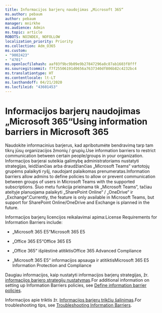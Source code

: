 ```yaml
---
title: Informacijos barjerų naudojimas „Microsoft 365“
ms.author: pebaum
author: pebaum
manager: mnirkhe
ms.audience: Admin
ms.topic: article
ROBOTS: NOINDEX, NOFOLLOW
localization_priority: Priority
ms.collection: Adm_O365
ms.custom:
- "9002423"
- "4701"
ms.openlocfilehash: aaf03f9bc9b09e9b27847296a8c87ab1603f8fff
ms.sourcegitcommit: f7f25506191d0656a7637340df806b82c4232bc4
ms.translationtype: HT
ms.contentlocale: lt-LT
ms.lasthandoff: 04/21/2020
ms.locfileid: "43601453"
---
```

# <a name="using-information-barriers-in-microsoft-365"></a><span data-ttu-id="a9667-102">Informacijos barjerų naudojimas „Microsoft 365“</span><span class="sxs-lookup"><span data-stu-id="a9667-102">Using information barriers in Microsoft 365</span></span>

<span data-ttu-id="a9667-103">Naudokite informacinius barjerus, kad apribotumėte bendravimą tarp tam tikrų jūsų organizacijos žmonių / grupių.</span><span class="sxs-lookup"><span data-stu-id="a9667-103">Use information barriers to restrict communication between certain people/groups in your organization.</span></span> <span data-ttu-id="a9667-104">Informacijos barjerai suteikia galimybę administratoriams nustatyti strategijas, leidžiančias arba draudžiančias „Microsoft Teams“ vartotojų grupėms palaikyti ryšį, naudojant palaikomas prenumeratas.</span><span class="sxs-lookup"><span data-stu-id="a9667-104">Information barriers allow admins to define policies to allow or prevent communication between groups of users in Microsoft Teams with the supported subscriptions.</span></span>  <span data-ttu-id="a9667-105">Šiuo metu funkcija prieinama tik „Microsoft Teams“, tačiau ateityje planuojama palaikyti „SharePoint Online“ / „OneDrive“ ir „Exchange“.</span><span class="sxs-lookup"><span data-stu-id="a9667-105">Currently, the feature is only available in Microsoft Teams, but support for SharePoint Online/OneDrive and Exchange is planned in the future.</span></span>

<span data-ttu-id="a9667-106">Informacijos barjerų licencijos reikalavimai apima:</span><span class="sxs-lookup"><span data-stu-id="a9667-106">License Requirements for Information Barriers include:</span></span>

- <span data-ttu-id="a9667-107">„Microsoft 365 E5“</span><span class="sxs-lookup"><span data-stu-id="a9667-107">Microsoft 365 E5</span></span>

- <span data-ttu-id="a9667-108">„Office 365 E5“</span><span class="sxs-lookup"><span data-stu-id="a9667-108">Office 365 E5</span></span>

- <span data-ttu-id="a9667-109">„Office 365“ išplėstinė atitiktis</span><span class="sxs-lookup"><span data-stu-id="a9667-109">Office 365 Advanced Compliance</span></span>

- <span data-ttu-id="a9667-110">„Microsoft 365 E5“ informacijos apsauga ir atitiktis</span><span class="sxs-lookup"><span data-stu-id="a9667-110">Microsoft 365 E5 Information Protection and Compliance</span></span>

<span data-ttu-id="a9667-111">Daugiau informacijos, kaip nustatyti informacijos barjerų strategijas, žr. [ informacijos barjero strategijų nustatymas](https://docs.microsoft.com/microsoft-365/compliance/information-barriers-policies).</span><span class="sxs-lookup"><span data-stu-id="a9667-111">For additional information on setting up Information Barriers policies, see [Define information barrier policies](https://docs.microsoft.com/microsoft-365/compliance/information-barriers-policies).</span></span>

<span data-ttu-id="a9667-112">Informacijos apie triktis žr. [Informacijos barjerų trikčių šalinimas](https://docs.microsoft.com/microsoft-365/compliance/information-barriers-troubleshooting).</span><span class="sxs-lookup"><span data-stu-id="a9667-112">For troubleshooting tips, see [Troubleshooting Information Barriers](https://docs.microsoft.com/microsoft-365/compliance/information-barriers-troubleshooting).</span></span>
